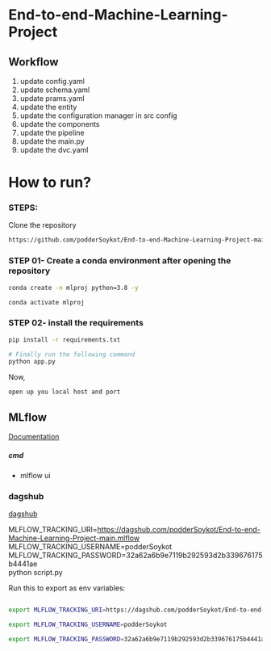 # End-to-end-Machine-Learning-Project


## Workflow
1. update config.yaml
2. update schema.yaml
3. update prams.yaml
4. update the entity
5. update the configuration manager in src config
6. update the components
7. update the pipeline
8. update the main.py
9. update the dvc.yaml 




# How to run?
### STEPS:

Clone the repository

```bash
https://github.com/podderSoykot/End-to-end-Machine-Learning-Project-main
```
### STEP 01- Create a conda environment after opening the repository

```bash
conda create -n mlproj python=3.8 -y
```

```bash
conda activate mlproj
```


### STEP 02- install the requirements
```bash
pip install -r requirements.txt
```


```bash
# Finally run the following command
python app.py
```

Now,
```bash
open up you local host and port
```



## MLflow

[Documentation](https://mlflow.org/docs/latest/index.html)


##### cmd
- mlflow ui

### dagshub
[dagshub](https://dagshub.com/)

MLFLOW_TRACKING_URI=https://dagshub.com/podderSoykot/End-to-end-Machine-Learning-Project-main.mlflow \
MLFLOW_TRACKING_USERNAME=podderSoykot \
MLFLOW_TRACKING_PASSWORD=32a62a6b9e7119b292593d2b339676175b4441ae \
python script.py

Run this to export as env variables:

```bash

export MLFLOW_TRACKING_URI=https://dagshub.com/podderSoykot/End-to-end-Machine-Learning-Project-main.mlflow 

export MLFLOW_TRACKING_USERNAME=podderSoykot

export MLFLOW_TRACKING_PASSWORD=32a62a6b9e7119b292593d2b339676175b4441ae

```

